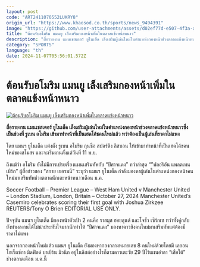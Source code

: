 ```yaml
---
layout: post
code: "ART2411070552LUKRY8"
origin_url: "https://www.khaosod.co.th/sports/news_9494391"
image: "https://github.com/user-attachments/assets/d02ef77d-e507-4f3a-aaaf-e0bb963fe6a7"
title: "ต้อนรับอโมริม แมนยู เล็งเสริมกองหน้าเพิ่มในตลาดแข้งหน้าหนาว"
description: "สื่อรายงาน แมนเชสเตอร์ ยูไนเต็ด เล็งเสริมผู้เล่นใหม่ในตำแหน่งกองหน้าช่วงตลาดแข้งหน้าหนาวซึ่งเป็นช่วงที่ รูเบน อโมริม เข้ามาทำหน้าที่เป็นเฮดโค้ชคนใหม่แล้ว ทว่าต้องเป็นผู้เล่นที่ราคาไม่แพง"
category: "SPORTS"
language: "th"
date: 2024-11-07T05:56:01.572Z
---
```


# ต้อนรับอโมริม แมนยู เล็งเสริมกองหน้าเพิ่มในตลาดแข้งหน้าหนาว

[![ต้อนรับอโมริม แมนยู เล็งเสริมกองหน้าเพิ่มในตลาดแข้งหน้าหนาว](https://www.khaosod.co.th/wpapp/uploads/2024/11/Sporting-CP-Ruben-Amorim-6533.jpg "ต้อนรับอโมริม แมนยู เล็งเสริมกองหน้าเพิ่มในตลาดแข้งหน้าหนาว")](https://www.khaosod.co.th/wpapp/uploads/2024/11/Sporting-CP-Ruben-Amorim-6533.jpg)

**สื่อรายงาน แมนเชสเตอร์ ยูไนเต็ด เล็งเสริมผู้เล่นใหม่ในตำแหน่งกองหน้าช่วงตลาดแข้งหน้าหนาวซึ่งเป็นช่วงที่ รูเบน อโมริม เข้ามาทำหน้าที่เป็นเฮดโค้ชคนใหม่แล้ว ทว่าต้องเป็นผู้เล่นที่ราคาไม่แพง**

โดย แมนฯ ยูไนเต็ด แต่งตั้ง รูเบน อโมริม กุนซือ สปอร์ติง ลิสบอน ให้เข้ามาทำหน้าที่เป็นเฮดโค้ชคนใหม่ของสโมสร และจะเริ่มงานตั้งแต่วันที่ 11 พ.ย.

ถึงแม้ว่า อโมริม ยังไม่มีการเปรยเรื่องแผนเสริมทัพกับ “ปีศาจแดง” ทว่าล่าสุด “”ฟลอริอัน แพลตเทนเบิร์ก” ผู้สื่อข่าวของ “สกาย เยอรมนี” ระบุว่า แมนฯ ยูไนเต็ด กำลังมองหาผู้เล่นในตำแหน่งกองหน้าคนใหม่มาเสริมทัพช่วงตลาดนักเตะหน้าหนาวเดือน ม.ค.

Soccer Football – Premier League – West Ham United v Manchester United – London Stadium, London, Britain – October 27, 2024 Manchester United’s Casemiro celebrates scoring their first goal with Joshua Zirkzee REUTERS/Tony O Brien EDITORIAL USE ONLY.



ปัจจุบัน แมนฯ ยูไนเต็ด มีกองหน้าตัวเป้า 2 คนคือ ราสมุส ฮอยลุนด์ และโจชัว เซิร์กเซ ทว่าทั้งคู่กลับยังทำผลงานได้ไม่น่าประทับใจมากนักทำให้ “ปีศาจแดง” มองหาดาวยิงคนใหม่มาเสริมทัพแต่ต้องมีราคาไม่แพง

นอกจากกองหน้าใหม่แล้ว แมนฯ ยูไนเต็ด ยังมองหากองกลางหมายเลข 8 คนใหม่ด้วยโดยมี เลออน โกเร็ตซ์กา มิดฟิลด์ บาเยิร์น มิวนิก อยู่ในลิสต์อย่างไรก็ตามดาวเตะวัย 29 ปีไร้แผนอำลา “เสือใต้” ช่วงตลาดเดือน ม.ค.นี้